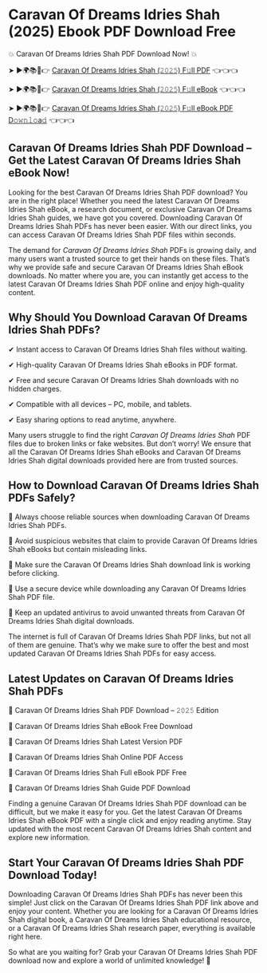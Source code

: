 # Caravan Of Dreams Idries Shah (2025) Ebook PDF Download Free

💥 Caravan Of Dreams Idries Shah PDF Download Now! 💥

➤ ►🌍📚📱👉 [Caravan Of Dreams Idries Shah (𝟸𝟶𝟸𝟻) F𝚞ll PDF](https://getpdf.xyz/caravan-of-dreams-idries-shah) 👈👈👈


➤ ►🌍📚📱👉 [Caravan Of Dreams Idries Shah (𝟸𝟶𝟸𝟻) F𝚞ll eBook](https://getpdf.xyz/caravan-of-dreams-idries-shah) 👈👈👈


➤ ►🌍📚📱👉 [Caravan Of Dreams Idries Shah (𝟸𝟶𝟸𝟻) F𝚞ll eBook PDF D𝚘𝚠𝚗𝚕𝚘a𝚍](https://getpdf.xyz/caravan-of-dreams-idries-shah) 👈👈👈


## Caravan Of Dreams Idries Shah PDF Download – Get the Latest Caravan Of Dreams Idries Shah eBook Now!

Looking for the best Caravan Of Dreams Idries Shah PDF download? You are in the right place! Whether you need the latest Caravan Of Dreams Idries Shah eBook, a research document, or exclusive Caravan Of Dreams Idries Shah guides, we have got you covered. Downloading Caravan Of Dreams Idries Shah PDFs has never been easier. With our direct links, you can access Caravan Of Dreams Idries Shah PDF files within seconds.

The demand for *Caravan Of Dreams Idries Shah* PDFs is growing daily, and many users want a trusted source to get their hands on these files. That’s why we provide safe and secure Caravan Of Dreams Idries Shah eBook downloads. No matter where you are, you can instantly get access to the latest Caravan Of Dreams Idries Shah PDF online and enjoy high-quality content.

## Why Should You Download Caravan Of Dreams Idries Shah PDFs?

✔ Instant access to Caravan Of Dreams Idries Shah files without waiting.

✔ High-quality Caravan Of Dreams Idries Shah eBooks in PDF format.

✔ Free and secure Caravan Of Dreams Idries Shah downloads with no hidden charges.

✔ Compatible with all devices – PC, mobile, and tablets.

✔ Easy sharing options to read anytime, anywhere.

Many users struggle to find the right *Caravan Of Dreams Idries Shah* PDF files due to broken links or fake websites. But don’t worry! We ensure that all the Caravan Of Dreams Idries Shah eBooks and Caravan Of Dreams Idries Shah digital downloads provided here are from trusted sources.

## How to Download Caravan Of Dreams Idries Shah PDFs Safely?

📌 Always choose reliable sources when downloading Caravan Of Dreams Idries Shah PDFs.

📌 Avoid suspicious websites that claim to provide Caravan Of Dreams Idries Shah eBooks but contain misleading links.

📌 Make sure the Caravan Of Dreams Idries Shah download link is working before clicking.

📌 Use a secure device while downloading any Caravan Of Dreams Idries Shah PDF file.

📌 Keep an updated antivirus to avoid unwanted threats from Caravan Of Dreams Idries Shah digital downloads.

The internet is full of Caravan Of Dreams Idries Shah PDF links, but not all of them are genuine. That’s why we make sure to offer the best and most updated Caravan Of Dreams Idries Shah PDFs for easy access.

## Latest Updates on Caravan Of Dreams Idries Shah PDFs

🔹 Caravan Of Dreams Idries Shah PDF Download – 𝟸𝟶𝟸𝟻 Edition

🔹 Caravan Of Dreams Idries Shah eBook Free Download

🔹 Caravan Of Dreams Idries Shah Latest Version PDF

🔹 Caravan Of Dreams Idries Shah Online PDF Access

🔹 Caravan Of Dreams Idries Shah Full eBook PDF Free

🔹 Caravan Of Dreams Idries Shah Guide PDF Download

Finding a genuine Caravan Of Dreams Idries Shah PDF download can be difficult, but we make it easy for you. Get the latest Caravan Of Dreams Idries Shah eBook PDF with a single click and enjoy reading anytime. Stay updated with the most recent Caravan Of Dreams Idries Shah content and explore new information.

## Start Your Caravan Of Dreams Idries Shah PDF Download Today!

Downloading Caravan Of Dreams Idries Shah PDFs has never been this simple! Just click on the Caravan Of Dreams Idries Shah PDF link above and enjoy your content. Whether you are looking for a Caravan Of Dreams Idries Shah digital book, a Caravan Of Dreams Idries Shah educational resource, or a Caravan Of Dreams Idries Shah research paper, everything is available right here.

So what are you waiting for? Grab your Caravan Of Dreams Idries Shah PDF download now and explore a world of unlimited knowledge! 🚀